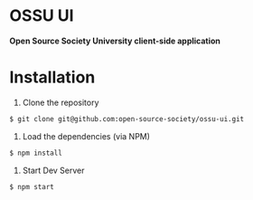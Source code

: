 # OSSU UI

**Open Source Society University client-side application**

# Installation

1. Clone the repository

  ```bash
  $ git clone git@github.com:open-source-society/ossu-ui.git
  ```

1. Load the dependencies (via NPM)
  ```bash
  $ npm install
  ```
1. Start Dev Server
  ```bash
  $ npm start
  ```
